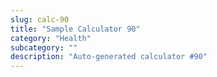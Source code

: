 ```yaml
---
slug: calc-90
title: "Sample Calculator 90"
category: "Health"
subcategory: ""
description: "Auto-generated calculator #90"
---
```



